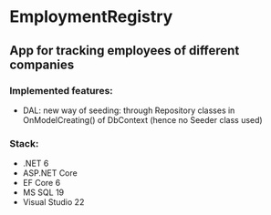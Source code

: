 # EmploymentRegistry

## App for tracking employees of different companies

### Implemented features:
+ DAL: new way of seeding: through Repository classes in OnModelCreating() of DbContext (hence no Seeder class used)

### Stack:
+ .NET 6
+ ASP.NET Core 
+ EF Core 6
+ MS SQL 19
+ Visual Studio 22
